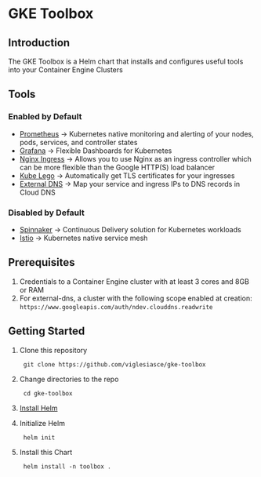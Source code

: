 # GKE Toolbox

## Introduction

The GKE Toolbox is a Helm chart that installs and configures useful tools into your Container Engine Clusters

## Tools

### Enabled by Default
- [Prometheus](https://prometheus.io/) -> Kubernetes native monitoring and alerting of your nodes, pods, services, and controller states
- [Grafana](https://grafana.com/) -> Flexible Dashboards for Kubernetes 
- [Nginx Ingress](https://github.com/kubernetes/ingress/tree/master/controllers/nginx) -> Allows you to use Nginx as an ingress controller which can be more flexible than the Google HTTP(S) load balancer
- [Kube Lego](https://github.com/jetstack/kube-lego) -> Automatically get TLS certificates for your ingresses
- [External DNS](https://github.com/kubernetes-incubator/external-dns) -> Map your service and ingress IPs to DNS records in Cloud DNS

### Disabled by Default
- [Spinnaker](https://www.spinnaker.io/) -> Continuous Delivery solution for Kubernetes workloads
- [Istio](https://istio.io) -> Kubernetes native service mesh

## Prerequisites
1. Credentials to a Container Engine cluster with at least 3 cores and 8GB or RAM
1. For external-dns, a cluster with the following scope enabled at creation: `https://www.googleapis.com/auth/ndev.clouddns.readwrite`

## Getting Started

1. Clone this repository

        git clone https://github.com/viglesiasce/gke-toolbox

1. Change directories to the repo

        cd gke-toolbox

1. [Install Helm](https://github.com/kubernetes/helm/blob/master/docs/install.md#installing-the-helm-client)
1. Initialize Helm

        helm init

1. Install this Chart

        helm install -n toolbox .
